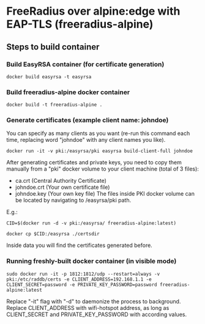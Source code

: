 # FreeRadius over alpine:edge with EAP-TLS (freeradius-alpine)

## Steps to build container

### Build EasyRSA container (for certificate generation)
```
docker build easyrsa -t easyrsa
```

### Build freeradius-alpine docker container
```
docker build -t freeradius-alpine .
```
### Generate certificates (example client name: johndoe)
You can specify as many clients as you want (re-run this command each time, replacing word "johndoe" with any client names you like).
```
docker run -it -v pki:/easyrsa/pki easyrsa build-client-full johndoe
```

After generating certificates and private keys, you need to copy them manually from a "pki" docker volume to your client machine (total of 3 files):
* ca.crt (Central Authority Certificate)
* johndoe.crt (Your own certificate file)
* johndoe.key (Your own key file)
The files inside PKI docker volume can be located by navigating to /easyrsa/pki path.

E.g.:
```
CID=$(docker run -d -v pki:/easyrsa/ freeradius-alpine:latest)
```
```
docker cp $CID:/easyrsa ./certsdir
```

Inside data you will find the certificates generated before.

### Running freshly-built docker container (in visible mode)
```
sudo docker run -it -p 1812:1812/udp --restart=always -v pki:/etc/raddb/certs -e CLIENT_ADDRESS=192.168.1.1 -e CLIENT_SECRET=password -e PRIVATE_KEY_PASSWORD=password freeradius-alpine:latest
```

Replace "-it" flag with "-d" to daemonize the process to background.
Replace CLIENT_ADDRESS with wifi-hotspot address, as long as CLIENT_SECRET and PRIVATE_KEY_PASSWORD with according values.

<!-- ### Client configuration
Now you can configure your AP with WPA2 Enterprise, AES, the server IP and client secret.
Use two certificates along with user private key to authenticate against freeradius tls.
Here's how you can do it for example:
![img](https://github.com/sxiii/fralp/raw/master/freeradius-auth.png)

### Windows and other P12 client configuration
If you need a P12-type certificate (for example, to import it on windows), you can use openssl to convert your results to it like this:
```
openssl pkcs12 -export -out certificate.pfx -inkey johndoe.key -in johndoe.crt -certfile ca.crt
```
Be sure to state all 3 files correctly and you'll get "certificate.pfx" as output that you'll be able to use on windows and other OSes. -->
